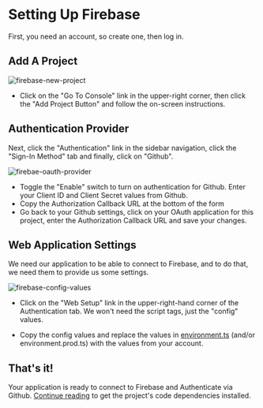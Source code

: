 # Setting Up Firebase

First, you need an account, so create one, then log in.

## Add A Project

![firebase-new-project](http://res.cloudinary.com/alsoicode/image/upload/v1494076357/github/osu-todos/firebase-new-project.jpg)

- Click on the "Go To Console" link in the upper-right corner, then click the "Add Project Button" and follow the on-screen instructions.

## Authentication Provider

Next, click the "Authentication" link in the sidebar navigation, click the "Sign-In Method" tab and finally, click on "Github".

![firebae-oauth-provider](http://res.cloudinary.com/alsoicode/image/upload/v1494076357/github/osu-todos/firebase-enable-github.jpg)

- Toggle the "Enable" switch to turn on authentication for Github. Enter your Client ID and Client Secret values from Github.
- Copy the Authorization Callback URL at the bottom of the form
- Go back to your Github settings, click on your OAuth application for this project, enter the Authorization Callback URL and save your changes.

## Web Application Settings

We need our application to be able to connect to Firebase, and to do that, we need them to provide us some settings.

![firebase-config-values](http://res.cloudinary.com/alsoicode/image/upload/v1494076357/github/osu-todos/firebase-config-values.jpg)

- Click on the "Web Setup" link in the upper-right-hand corner of the Authentication tab. We won't need the script tags, just the "config" values.

- Copy the config values and replace the values in [environment.ts](../src/environments/environment.ts) (and/or environment.prod.ts) with the values from your account.

## That's it!

Your application is ready to connect to Firebase and Authenticate via Github. [Continue reading](../README.md#getting-started-writing-code) to get the project's code dependencies installed.
